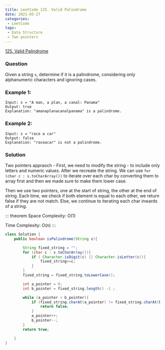 ```yaml
---
title: LeetCode 125. Valid Palindrome
date: 2021-05-27
categories:
 - LeetCode
tags:
 - Data Structure
 - Two pointers
---
```


[125. Valid Palindrome](https://leetcode.com/problems/valid-palindrome/)

### Question
Given a string ```s```, determine if it is a palindrome, considering only alphanumeric characters and ignoring cases.

### Example 1:

```
Input: s = "A man, a plan, a canal: Panama"
Output: true
Explanation: "amanaplanacanalpanama" is a palindrome.
```

### Example 2:

```
Input: s = "race a car"
Output: false
Explanation: "raceacar" is not a palindrome.
```

### Solution

Two pointers appraoch - 
First, we need to modify the string - to include only letters and numeric values. After we recreate the string. We can use ```for (char c : s.toCharArray())``` to iterate over each char by converting them to array first and then we made sure to make them lower case. 

Then we use two pointers, one at the start of string, the other at the end of string. Each time, we check if both element is equal to each other, we return false if they are not match. Else, we continue to iterating each char inwards of a string. 

::: theorem 
Space Complexity: O(1) 

Time Complexity: O(n)
:::

```Java
class Solution {
    public boolean isPalindrome(String s){

        String fixed_string = "";
        for (char c : s.toCharArray()){
            if ( Character.isDigit(c) || Character.isLetter(c)){
                fixed_string+=c;
            }
        }
        fixed_string = fixed_string.toLowerCase();

        int a_pointer = 0;
        int b_pointer = fixed_string.length() -1 ;

        while (a_pointer < b_pointer){
            if (fixed_string.charAt(a_pointer) != fixed_string.charAt(b_pointer)){
                return false;
            }
            a_pointer++;
            b_pointer--;
        }
        return true;

    }
}
```

<disqus/>